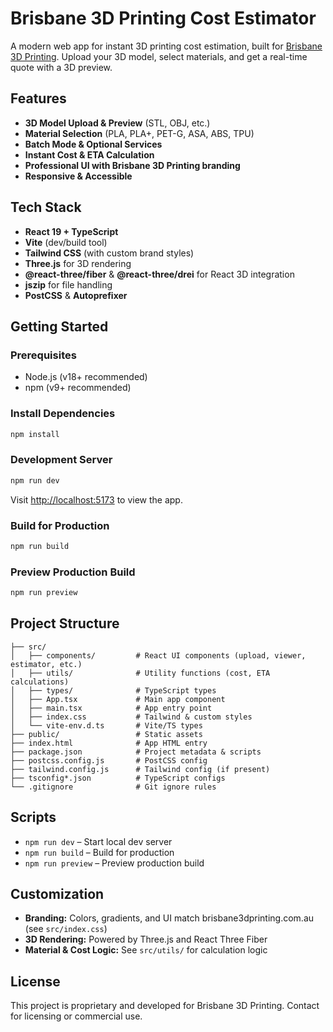 # Brisbane 3D Printing Cost Estimator

A modern web app for instant 3D printing cost estimation, built for [Brisbane 3D Printing](https://brisbane3dprinting.com.au/). Upload your 3D model, select materials, and get a real-time quote with a 3D preview.

## Features
- **3D Model Upload & Preview** (STL, OBJ, etc.)
- **Material Selection** (PLA, PLA+, PET-G, ASA, ABS, TPU)
- **Batch Mode & Optional Services**
- **Instant Cost & ETA Calculation**
- **Professional UI with Brisbane 3D Printing branding**
- **Responsive & Accessible**

## Tech Stack
- **React 19 + TypeScript**
- **Vite** (dev/build tool)
- **Tailwind CSS** (with custom brand styles)
- **Three.js** for 3D rendering
- **@react-three/fiber** & **@react-three/drei** for React 3D integration
- **jszip** for file handling
- **PostCSS** & **Autoprefixer**

## Getting Started

### Prerequisites
- Node.js (v18+ recommended)
- npm (v9+ recommended)

### Install Dependencies
```bash
npm install
```

### Development Server
```bash
npm run dev
```
Visit [http://localhost:5173](http://localhost:5173) to view the app.

### Build for Production
```bash
npm run build
```

### Preview Production Build
```bash
npm run preview
```

## Project Structure
```
├── src/
│   ├── components/         # React UI components (upload, viewer, estimator, etc.)
│   ├── utils/              # Utility functions (cost, ETA calculations)
│   ├── types/              # TypeScript types
│   ├── App.tsx             # Main app component
│   ├── main.tsx            # App entry point
│   ├── index.css           # Tailwind & custom styles
│   └── vite-env.d.ts       # Vite/TS types
├── public/                 # Static assets
├── index.html              # App HTML entry
├── package.json            # Project metadata & scripts
├── postcss.config.js       # PostCSS config
├── tailwind.config.js      # Tailwind config (if present)
├── tsconfig*.json          # TypeScript configs
└── .gitignore              # Git ignore rules
```

## Scripts
- `npm run dev` – Start local dev server
- `npm run build` – Build for production
- `npm run preview` – Preview production build

## Customization
- **Branding:** Colors, gradients, and UI match brisbane3dprinting.com.au (see `src/index.css`)
- **3D Rendering:** Powered by Three.js and React Three Fiber
- **Material & Cost Logic:** See `src/utils/` for calculation logic

## License
This project is proprietary and developed for Brisbane 3D Printing. Contact for licensing or commercial use.
